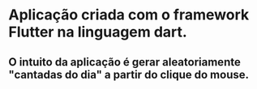 # Aplicação criada com o framework Flutter na linguagem dart.

## O intuito da aplicação é gerar aleatoriamente "cantadas do dia" a partir do clique do mouse.

